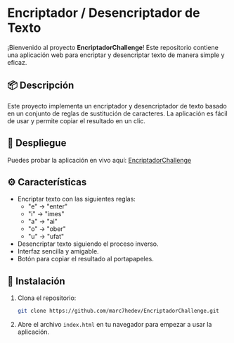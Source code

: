 
# Encriptador / Desencriptador de Texto

¡Bienvenido al proyecto **EncriptadorChallenge**! Este repositorio contiene una aplicación web para encriptar y desencriptar texto de manera simple y eficaz.

## 📦 Descripción

Este proyecto implementa un encriptador y desencriptador de texto basado en un conjunto de reglas de sustitución de caracteres. La aplicación es fácil de usar y permite copiar el resultado en un clic.

## 🚀 Despliegue

Puedes probar la aplicación en vivo aquí: [EncriptadorChallenge](https://marc7hedev.github.io/EncriptadorChallenge/)

## ⚙️ Características

- Encriptar texto con las siguientes reglas:
  - "e" → "enter"
  - "i" → "imes"
  - "a" → "ai"
  - "o" → "ober"
  - "u" → "ufat"
- Desencriptar texto siguiendo el proceso inverso.
- Interfaz sencilla y amigable.
- Botón para copiar el resultado al portapapeles.

## 📂 Instalación

1. Clona el repositorio:
   ```bash
   git clone https://github.com/marc7hedev/EncriptadorChallenge.git
   ```
2. Abre el archivo `index.html` en tu navegador para empezar a usar la aplicación.
